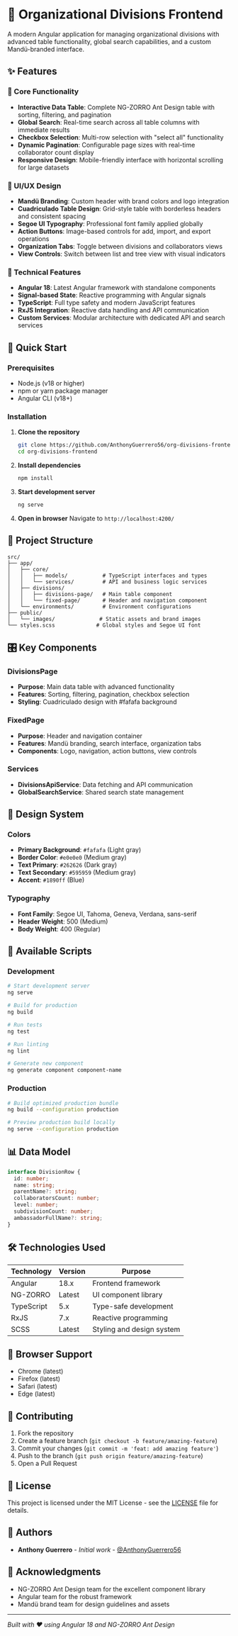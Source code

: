 # 🏢 Organizational Divisions Frontend

A modern Angular application for managing organizational divisions with advanced table functionality, global search capabilities, and a custom Mandü-branded interface.

## ✨ Features

### 🎯 Core Functionality
- **Interactive Data Table**: Complete NG-ZORRO Ant Design table with sorting, filtering, and pagination
- **Global Search**: Real-time search across all table columns with immediate results
- **Checkbox Selection**: Multi-row selection with "select all" functionality
- **Dynamic Pagination**: Configurable page sizes with real-time collaborator count display
- **Responsive Design**: Mobile-friendly interface with horizontal scrolling for large datasets

### 🎨 UI/UX Design
- **Mandü Branding**: Custom header with brand colors and logo integration
- **Cuadriculado Table Design**: Grid-style table with borderless headers and consistent spacing
- **Segoe UI Typography**: Professional font family applied globally
- **Action Buttons**: Image-based controls for add, import, and export operations
- **Organization Tabs**: Toggle between divisions and collaborators views
- **View Controls**: Switch between list and tree view with visual indicators

### 🔧 Technical Features
- **Angular 18**: Latest Angular framework with standalone components
- **Signal-based State**: Reactive programming with Angular signals
- **TypeScript**: Full type safety and modern JavaScript features
- **RxJS Integration**: Reactive data handling and API communication
- **Custom Services**: Modular architecture with dedicated API and search services

## 🚀 Quick Start

### Prerequisites
- Node.js (v18 or higher)
- npm or yarn package manager
- Angular CLI (v18+)

### Installation

1. **Clone the repository**
   ```bash
   git clone https://github.com/AnthonyGuerrero56/org-divisions-frontend.git
   cd org-divisions-frontend
   ```

2. **Install dependencies**
   ```bash
   npm install
   ```

3. **Start development server**
   ```bash
   ng serve
   ```

4. **Open in browser**
   Navigate to `http://localhost:4200/`

## 📁 Project Structure

```
src/
├── app/
│   ├── core/
│   │   ├── models/           # TypeScript interfaces and types
│   │   └── services/         # API and business logic services
│   ├── divisions/
│   │   ├── divisions-page/   # Main table component
│   │   └── fixed-page/       # Header and navigation component
│   └── environments/         # Environment configurations
├── public/
│   └── images/              # Static assets and brand images
└── styles.scss             # Global styles and Segoe UI font
```

## 🎛️ Key Components

### DivisionsPage
- **Purpose**: Main data table with advanced functionality
- **Features**: Sorting, filtering, pagination, checkbox selection
- **Styling**: Cuadriculado design with #fafafa background

### FixedPage
- **Purpose**: Header and navigation container
- **Features**: Mandü branding, search interface, organization tabs
- **Components**: Logo, navigation, action buttons, view controls

### Services
- **DivisionsApiService**: Data fetching and API communication
- **GlobalSearchService**: Shared search state management

## 🎨 Design System

### Colors
- **Primary Background**: `#fafafa` (Light gray)
- **Border Color**: `#e0e0e0` (Medium gray)
- **Text Primary**: `#262626` (Dark gray)
- **Text Secondary**: `#595959` (Medium gray)
- **Accent**: `#1890ff` (Blue)

### Typography
- **Font Family**: Segoe UI, Tahoma, Geneva, Verdana, sans-serif
- **Header Weight**: 500 (Medium)
- **Body Weight**: 400 (Regular)

## 🔧 Available Scripts

### Development
```bash
# Start development server
ng serve

# Build for production
ng build

# Run tests
ng test

# Run linting
ng lint

# Generate new component
ng generate component component-name
```

### Production
```bash
# Build optimized production bundle
ng build --configuration production

# Preview production build locally
ng serve --configuration production
```

## 📊 Data Model

```typescript
interface DivisionRow {
  id: number;
  name: string;
  parentName?: string;
  collaboratorsCount: number;
  level: number;
  subdivisionCount: number;
  ambassadorFullName?: string;
}
```

## 🛠️ Technologies Used

| Technology | Version | Purpose |
|------------|---------|---------|
| Angular | 18.x | Frontend framework |
| NG-ZORRO | Latest | UI component library |
| TypeScript | 5.x | Type-safe development |
| RxJS | 7.x | Reactive programming |
| SCSS | Latest | Styling and design system |

## 🎯 Browser Support

- Chrome (latest)
- Firefox (latest)
- Safari (latest)
- Edge (latest)

## 📝 Contributing

1. Fork the repository
2. Create a feature branch (`git checkout -b feature/amazing-feature`)
3. Commit your changes (`git commit -m 'feat: add amazing feature'`)
4. Push to the branch (`git push origin feature/amazing-feature`)
5. Open a Pull Request

## 📄 License

This project is licensed under the MIT License - see the [LICENSE](LICENSE) file for details.

## 👥 Authors

- **Anthony Guerrero** - *Initial work* - [@AnthonyGuerrero56](https://github.com/AnthonyGuerrero56)

## 🤝 Acknowledgments

- NG-ZORRO Ant Design team for the excellent component library
- Angular team for the robust framework
- Mandü brand team for design guidelines and assets

---

*Built with ❤️ using Angular 18 and NG-ZORRO Ant Design*
